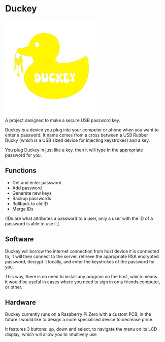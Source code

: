# Duckey 

![](images/logo_transparent_small.png)

A project designed to make a secure USB password key.

Duckey is a device you plug into your computer or phone when you want to enter a password. It name comes from a cross between a USB Rubber Ducky (which is a USB sized device for injecting keystrokes) and a key.

You plug Duckey in just like a key, then it will type in the appropriate password for you.

## Functions
- Get and enter password
- Add password
- Generate new keys
- Backup passwords
- Rollback to old ID
- Merge IDs

(IDs are what attributes a password to a user, only a user with the ID of a password is able to use it.)

## Software
Duckey will borrow the internet connection from host device it is connected to, it will then connect to the server, retrieve the appropriate RSA encrypted password, decrypt it locally, and enter the keystrokes of the password for you. 

This way, there is no need to install any program on the host, which means it would be useful in cases where you need to sign in on a friends computer, or other.

## Hardware
Duckey currently runs on a Raspberry Pi Zero with a custom PCB, in the future I would like to design a more specialised device to decrease price.

It features 3 buttons: up, down and select, to navigate the menu on its LCD display, which will allow you to intuitively use 
 
